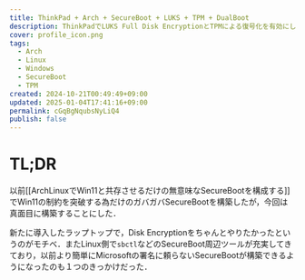 ```yaml
---
title: ThinkPad + Arch + SecureBoot + LUKS + TPM + DualBoot
description: ThinkPadでLUKS Full Disk EncryptionとTPMによる復号化を有効にしたDualBoot ArchLinux環境を構築した記録
cover: profile_icon.png
tags:
  - Arch
  - Linux
  - Windows
  - SecureBoot
  - TPM
created: 2024-10-21T00:49:49+09:00
updated: 2025-01-04T17:41:16+09:00
permalink: cGqBgNqubsNyLiQ4
publish: false
---
```

# TL;DR
以前[[ArchLinuxでWin11と共存させるだけの無意味なSecureBootを構成する]]でWin11の制約を突破する為だけのガバガバSecureBootを構築したが，今回は真面目に構築することにした．

新たに導入したラップトップで，Disk Encryptionをちゃんとやりたかったというのがモチベ．またLinux側で`sbctl`などのSecureBoot周辺ツールが充実してきており，以前より簡単にMicrosoftの署名に頼らないSecureBootが構築できるようになったのも１つのきっかけだった．